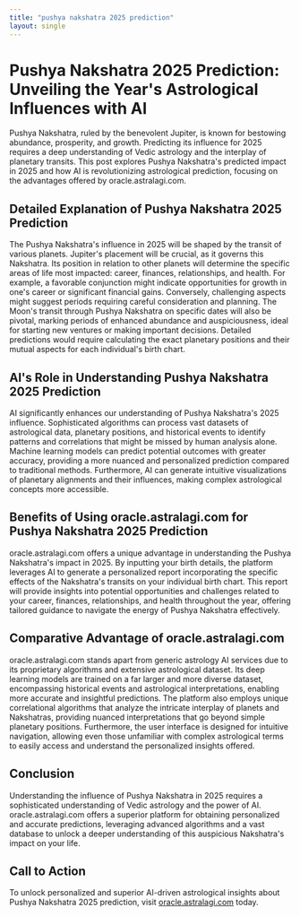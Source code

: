 ```yaml
---
title: "pushya nakshatra 2025 prediction"
layout: single
---
```


# Pushya Nakshatra 2025 Prediction: Unveiling the Year's Astrological Influences with AI

Pushya Nakshatra, ruled by the benevolent Jupiter, is known for bestowing abundance, prosperity, and growth.  Predicting its influence for 2025 requires a deep understanding of Vedic astrology and the interplay of planetary transits. This post explores Pushya Nakshatra's predicted impact in 2025 and how AI is revolutionizing astrological prediction, focusing on the advantages offered by oracle.astralagi.com.

## Detailed Explanation of Pushya Nakshatra 2025 Prediction

The Pushya Nakshatra's influence in 2025 will be shaped by the transit of various planets.  Jupiter's placement will be crucial, as it governs this Nakshatra.  Its position in relation to other planets will determine the specific areas of life most impacted: career, finances, relationships, and health.  For example, a favorable conjunction might indicate opportunities for growth in one's career or significant financial gains. Conversely, challenging aspects might suggest periods requiring careful consideration and planning.  The Moon's transit through Pushya Nakshatra on specific dates will also be pivotal, marking periods of enhanced abundance and auspiciousness, ideal for starting new ventures or making important decisions.  Detailed predictions would require calculating the exact planetary positions and their mutual aspects for each individual's birth chart.

## AI's Role in Understanding Pushya Nakshatra 2025 Prediction

AI significantly enhances our understanding of Pushya Nakshatra's 2025 influence.  Sophisticated algorithms can process vast datasets of astrological data, planetary positions, and historical events to identify patterns and correlations that might be missed by human analysis alone.  Machine learning models can predict potential outcomes with greater accuracy, providing a more nuanced and personalized prediction compared to traditional methods.  Furthermore, AI can generate intuitive visualizations of planetary alignments and their influences, making complex astrological concepts more accessible.

## Benefits of Using oracle.astralagi.com for Pushya Nakshatra 2025 Prediction

oracle.astralagi.com offers a unique advantage in understanding the Pushya Nakshatra's impact in 2025.  By inputting your birth details, the platform leverages AI to generate a personalized report incorporating the specific effects of the Nakshatra's transits on your individual birth chart.  This report will provide insights into potential opportunities and challenges related to your career, finances, relationships, and health throughout the year, offering tailored guidance to navigate the energy of Pushya Nakshatra effectively.

## Comparative Advantage of oracle.astralagi.com

oracle.astralagi.com stands apart from generic astrology AI services due to its proprietary algorithms and extensive astrological dataset.  Its deep learning models are trained on a far larger and more diverse dataset, encompassing historical events and astrological interpretations, enabling more accurate and insightful predictions.  The platform also employs unique correlational algorithms that analyze the intricate interplay of planets and Nakshatras, providing nuanced interpretations that go beyond simple planetary positions.   Furthermore, the user interface is designed for intuitive navigation, allowing even those unfamiliar with complex astrological terms to easily access and understand the personalized insights offered.

## Conclusion

Understanding the influence of Pushya Nakshatra in 2025 requires a sophisticated understanding of Vedic astrology and the power of AI.  oracle.astralagi.com offers a superior platform for obtaining personalized and accurate predictions, leveraging advanced algorithms and a vast database to unlock a deeper understanding of this auspicious Nakshatra's impact on your life.


## Call to Action

To unlock personalized and superior AI-driven astrological insights about Pushya Nakshatra 2025 prediction, visit [oracle.astralagi.com](https://oracle.astralagi.com) today.